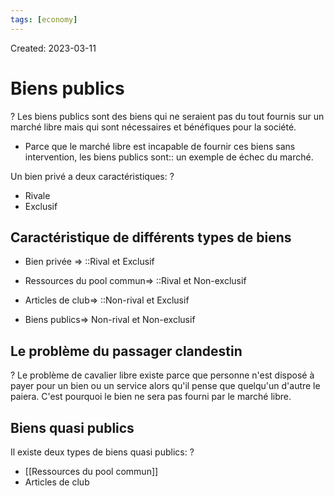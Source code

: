 ```yaml
---
tags: [economy]
---
```

Created: 2023-03-11

# Biens publics
?
Les biens publics sont des biens qui ne seraient pas du tout fournis sur un marché libre mais qui sont nécessaires et bénéfiques pour la société.
<!--SR:!2024-01-23,32,130-->

- Parce que le marché libre est incapable de fournir ces biens sans intervention, les biens publics sont:: un exemple de échec du marché.
<!--SR:!2024-03-16,151,190-->

Un bien privé a deux caractéristiques:
?
- Rivale
- Exclusif
<!--SR:!2024-03-22,175,230-->

## Caractéristique de différents types de biens
- Bien privée => ::Rival et Exclusif
<!--SR:!2024-02-23,81,230-->
- Ressources du pool commun=> ::Rival et Non-exclusif
<!--SR:!2024-09-16,335,250-->
- Articles de club=> ::Non-rival et Exclusif
<!--SR:!2024-05-21,155,230-->
- Biens publics=> Non-rival et Non-exclusif

## Le problème du passager clandestin
?
Le problème de cavalier libre existe parce que personne n'est disposé à payer pour un bien ou un service alors qu'il pense que quelqu'un d'autre le paiera. C'est pourquoi le bien ne sera pas fourni par le marché libre.
<!--SR:!2024-01-12,70,230-->

## Biens quasi publics
Il existe deux types de biens quasi publics:
?
- [[Ressources du pool commun]]
- Articles de club
<!--SR:!2024-05-03,148,210-->


